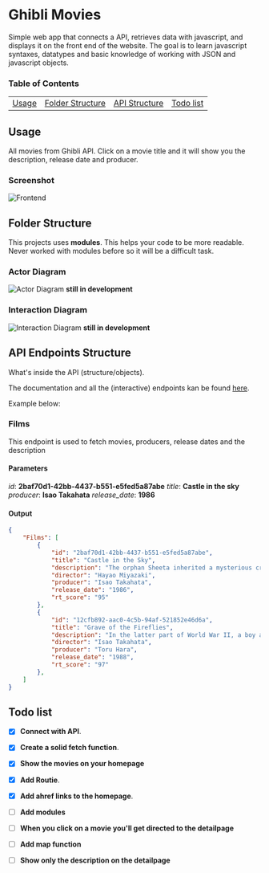 # Ghibli Movies
 Simple web app that connects a API, retrieves data with javascript, and displays it on the front end of the website. The goal is to learn javascript syntaxes, datatypes and basic knowledge of working with JSON and javascript objects.

### Table of Contents

<table>
    <tr>
        <td align="center"><a href="#nerd_face-usage">Usage<a></td>
        <td align="center"><a href="#open_file_folder-folder-structure">Folder Structure<a></td>
        <td align="center"><a href="#package-api-endpoints-structure">API Structure<a></td>
        <td align="center"><a href="#memo-todo-list">Todo list<a></td>
    </tr>
</table>

## Usage

All movies from Ghibli API. Click on a movie title and it will show you the description, release date and producer.

### Screenshot

![Frontend ](https://github.com/NielsPeeters96/NielsPeeters_Web_App_From_Scratch/blob/main/img/Screenshot.png)

## Folder Structure

This projects uses **modules**. This helps your code to be more readable. Never worked with modules before so it will be a difficult task.

### Actor Diagram

![Actor Diagram]() **still in development**

### Interaction Diagram

![Interaction Diagram]() **still in development**

## API Endpoints Structure

What's inside the API (structure/objects).

The documentation and all the (interactive) endpoints kan be found [here](https://ghibliapi.herokuapp.com/#section/Studio-Ghibli-API).

Example below:

### Films

This endpoint is used to fetch movies, producers, release dates and the description

#### Parameters

_id_: **2baf70d1-42bb-4437-b551-e5fed5a87abe**
_title_: **Castle in the sky**
_producer_: **Isao Takahata**
_release_date_: **1986**

#### Output

```json
{
    "Films": [
        {
            "id": "2baf70d1-42bb-4437-b551-e5fed5a87abe",
            "title": "Castle in the Sky",
            "description": "The orphan Sheeta inherited a mysterious crystal that links her to the mythical sky-kingdom of Laputa. With the help of resourceful Pazu and a rollicking band of sky pirates, she makes her way to the ruins of the once-great civilization. Sheeta and Pazu must outwit the evil Muska, who plans to use Laputa's science to make himself ruler of the world.",
            "director": "Hayao Miyazaki",
            "producer": "Isao Takahata",
            "release_date": "1986",
            "rt_score": "95"
        },
        {
            "id": "12cfb892-aac0-4c5b-94af-521852e46d6a",
            "title": "Grave of the Fireflies",
            "description": "In the latter part of World War II, a boy and his sister, orphaned when their mother is killed in the firebombing of Tokyo, are left to survive on their own in what remains of civilian life in Japan. The plot follows this boy and his sister as they do their best to survive in the Japanese countryside, battling hunger, prejudice, and pride in their own quiet, personal battle.",
            "director": "Isao Takahata",
            "producer": "Toru Hara",
            "release_date": "1988",
            "rt_score": "97"
        },
    ]
}
```
## Todo list

-   [x] **Connect with API**.

-   [x] **Create a solid fetch function**.

-   [x] **Show the movies on your homepage**

-   [x] **Add Routie**. 

-   [x] **Add ahref links to the homepage**. 

-   [ ] **Add modules** 

-   [ ] **When you click on a movie you'll get directed to the detailpage**

-   [ ] **Add map function**

-   [ ] **Show only the description on the detailpage**
